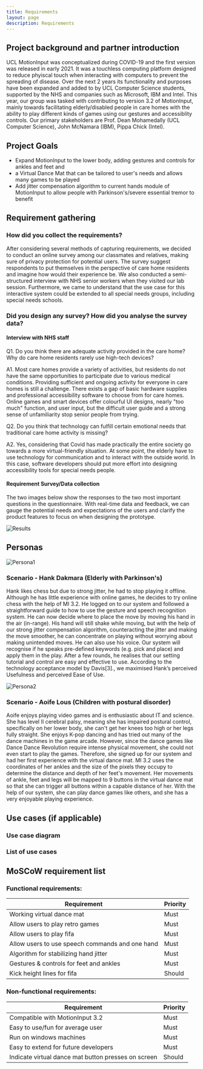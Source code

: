```yaml
---
title: Requirements
layout: page
description: Requirements
---
```

  
## Project background and partner introduction
UCL MotionInput was conceptualized during COVID-19 and the first version was released in early 2021. It was a touchless computing platform designed to reduce phyiscal touch when interacting with computers to prevent the spreading of disease. Over the next 2 years its functionality and purposes have been expanded and added to by UCL Computer Science students, supported by the NHS and companies such as Microsoft, IBM and Intel.
This year, our group was tasked with contributing to version 3.2 of MotionInput, mainly towards facilitating elderly/disabled people in care homes with the ability to play different kinds of games using our gestures and accessiblity controls.
Our primary stakeholders are Prof. Dean Mohamedally (UCL Computer Science), John McNamara (IBM), Pippa Chick (Intel).

## Project Goals
- Expand MotionInput to the lower body, adding gestures and controls for ankles and feet and 
- a Virtual Dance Mat that can be tailored to user's needs and allows many games to be played
- Add jitter compensation algorithm to current hands module of MotionInput to allow people with Parkinson's/severe essential tremor to benefit

## Requirement gathering

### How did you collect the requirements?

After considering several methods of capturing requirements, we decided to conduct an online survey among our classmates and relatives, making sure of privacy protection for potential users. The survey suggest respondents to put themselves in the perspective of care home residents and imagine how would their experience be. We also conducted a semi-structured interview with NHS senior workers when they visited our lab session. Furthermore, we came to understand that the use case for this interactive system could be extended to all special needs groups, including special needs schools.​

### Did you design any survey? How did you analyse the survey data?

#### Interview with NHS staff
Q1. Do you think there are adequate activity provided in the care home? Why do care home residents rarely use high-tech devices?  ​

A1. ​Most care homes provide a variety of activities, but residents do not have the same opportunities to participate due to various medical conditions. Providing sufficient and ongoing activity for everyone in care homes is still a challenge.​ There exists a gap of basic hardware supplies and professional accessibility software to choose from for care homes. Online games and smart devices offer colourful UI designs, nearly "too much" function, and user input, but the difficult user guide and a strong sense of unfamiliarity stop senior people from trying. ​

Q2. ​Do you think that technology can fulfill certain emotional needs that traditional care home activity is missing? ​​

A2. Yes, considering that Covid has made practically the entire society go towards a more virtual-friendly situation. At some point, the elderly have to use technology for communication and to interact with the outside world. In this case, software developers should put more effort into designing accessibility tools for special needs people.​

#### Requirement Survey/Data collection​

The two images below show the responses to the two most important questions in the questionnaire. With real-time data and feedback, we can gauge the potential needs and expectations of the users and clarify the product features to focus on when designing the prototype.​

![Results](../images/results.png)

## Personas

![Persona1](../images/persona1.jpg)

### Scenario - Hank Dakmara (Elderly with Parkinson's)

​Hank likes chess but due to strong jitter, he had to stop playing it offline. Although he has little experience with online games, he decides to try online chess with the help of MI 3.2. He logged on to our system and followed a straightforward guide to how to use the gesture and speech recognition system. He can now decide where to place the move by moving his hand in the air (in-range). His hand will still shake while moving, but with the help of our strong jitter compensation algorithm, counteracting the jitter and making the move smoother, he can concentrate on playing without worrying about making unintended moves. He can also use his voice. Our system will recognise if he speaks pre-defined keywords (e.g. pick and place) and apply them in the play. After a few rounds, he realises that our setting tutorial and control are easy and effective to use. According to the technology acceptance model by Davis[3]., we maximised Hank’s perceived Usefulness and perceived Ease of Use.​

![Persona2](../images/persona2.jpg)

### Scenario - ​Aoife Lous (Children with postural disorder)​

Aoife enjoys playing video games and is enthusiastic about IT and science. She has level II cerebral palsy, meaning she has impaired postural control, specifically on her lower body, she can't get her knees too high or her legs fully straight. She enjoys K-pop dancing and has tried out many of the dance machines in the game arcade. However, since the dance games like Dance Dance Revolution require intense physical movement, she could not even start to play the games. Therefore, she signed up for our system and had her first experience with the virtual dance mat. MI 3.2 uses the coordinates of her ankles and the size of the pixels they occupy to determine the distance and depth of her feet's movement. Her movements of ankle, feet and legs will be mapped to 9 buttons in the virtual dance mat so that she can trigger all buttons within a capable distance of her. With the help of our system, she can play dance games like others, and she has a very enjoyable playing experience.​

## Use cases (if applicable)

### Use case diagram
### List of use cases

## MoSCoW requirement list

### Functional requirements:

| Requirement                                     | Priority |
| ----------------------------------------------- | -------- |
| Working virtual dance mat                       | Must     |
| Allow users to play retro games                 | Must     |
| Allow users to play fifa                        | Must     |
| Allow users to use speech commands and one hand | Must     |
| Algorithm for stabilizing hand jitter           | Must     |
| Gestures & controls for feet and ankles         | Must     |
| Kick height lines for fifa                      | Should   |

### Non-functional requirements: 

| Requirement                                         | Priority |
| --------------------------------------------------- | -------- |
| Compatible with MotionInput 3.2                     | Must     |
| Easy to use/fun for average user                    | Must     |
| Run on windows machines                             | Must     |
| Easy to extend for future developers                | Must     |
| Indicate virtual dance mat button presses on screen | Should   |
